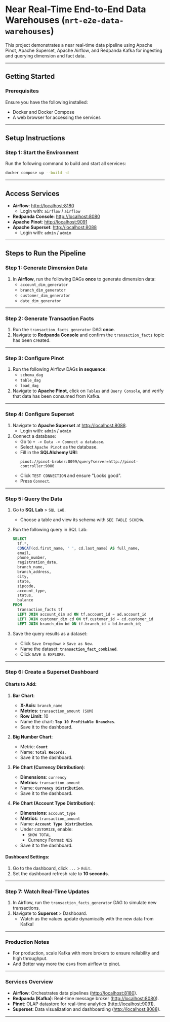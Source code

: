 # Near Real-Time End-to-End Data Warehouses (`nrt-e2e-data-warehouses`)

This project demonstrates a near real-time data pipeline using Apache Pinot, Apache Superset, Apache Airflow, and
Redpanda
Kafka for ingesting and querying dimension and fact data.

---

## **Getting Started**

### **Prerequisites**

Ensure you have the following installed:

- Docker and Docker Compose
- A web browser for accessing the services

---

## **Setup Instructions**

### **Step 1: Start the Environment**

Run the following command to build and start all services:

```bash
docker compose up --build -d
```

---

## **Access Services**

- **Airflow**: [http://localhost:8180](http://localhost:8180)
    - Login with: `airflow` / `airflow`
- **Redpanda Console**: [http://localhost:8080](http://localhost:8080)
- **Apache Pinot**: [http://localhost:9091](http://localhost:9091)
- **Apache Superset**: [http://localhost:8088](http://localhost:8088)
    - Login with: `admin` / `admin`

---

## **Steps to Run the Pipeline**

### Step 1: Generate Dimension Data

1. In **Airflow**, run the following DAGs **once** to generate dimension data:
    - `account_dim_generator`
    - `branch_dim_generator`
    - `customer_dim_generator`
    - `date_dim_generator`

---

### Step 2: Generate Transaction Facts

1. Run the `transaction_facts_generator` DAG **once**.
2. Navigate to **Redpanda Console** and confirm the `transaction_facts` topic has been created.

---

### Step 3: Configure Pinot

1. Run the following Airflow DAGs **in sequence**:
    - `schema_dag`
    - `table_dag`
    - `load_dag`
2. Navigate to **Apache Pinot**, click on `Tables` and `Query Console`, and verify that data has been consumed from
   Kafka.

---

### Step 4: Configure Superset

1. Navigate to **Apache Superset** at [http://localhost:8088](http://localhost:8088).
    - Login with: `admin` / `admin`
2. Connect a database:
    - Go to `+ -> Data -> Connect a database`.
    - Select `Apache Pinot` as the database.
    - Fill in the **SQLAlchemy URI**:
      ```
      pinot://pinot-broker:8099/query?server=http://pinot-controller:9000
      ```
    - Click `TEST CONNECTION` and ensure "Looks good".
    - Press `Connect`.

---

### Step 5: Query the Data

1. Go to **SQL Lab** > `SQL LAB`.
    - Choose a table and view its schema with `SEE TABLE SCHEMA`.
2. Run the following query in SQL Lab:
   ```sql
   SELECT
     tf.*,
     CONCAT(cd.first_name, ' ', cd.last_name) AS full_name,
     email,
     phone_number,
     registration_date,
     branch_name,
     branch_address,
     city,
     state,
     zipcode,
     account_type,
     status,
     balance
   FROM
     transaction_facts tf
     LEFT JOIN account_dim ad ON tf.account_id = ad.account_id
     LEFT JOIN customer_dim cd ON tf.customer_id = cd.customer_id
     LEFT JOIN branch_dim bd ON tf.branch_id = bd.branch_id;
   ```

3. Save the query results as a dataset:
    - Click `Save Dropdown` > `Save as New`.
    - Name the dataset: **`transaction_fact_combined`**.
    - Click `SAVE & EXPLORE`.

---

### Step 6: Create a Superset Dashboard

#### **Charts to Add:**

1. **Bar Chart**:
    - **X-Axis**: `branch_name`
    - **Metrics**: `transaction_amount (SUM)`
    - **Row Limit**: 10
    - Name the chart: **`Top 10 Profitable Branches`**.
    - Save it to the dashboard.

2. **Big Number Chart**:
    - Metric: **`Count`**
    - Name: **`Total Records`**.
    - Save it to the dashboard.

3. **Pie Chart (Currency Distribution)**:
    - **Dimensions**: `currency`
    - **Metrics**: `transaction_amount`
    - Name: **`Currency Distribution`**.
    - Save it to the dashboard.

4. **Pie Chart (Account Type Distribution)**:
    - **Dimensions**: `account_type`
    - **Metrics**: `transaction_amount`
    - Name: **`Account Type Distribution`**.
    - Under `CUSTOMIZE`, enable:
        - `SHOW TOTAL`
        - Currency Format: `NIS`
    - Save it to the dashboard.

#### **Dashboard Settings**:

1. Go to the dashboard, click `...` > `Edit`.
2. Set the dashboard refresh rate to **10 seconds**.

---

### Step 7: Watch Real-Time Updates

1. In Airflow, run the `transaction_facts_generator` DAG to simulate new transactions.
2. Navigate to **Superset** > Dashboard.
    - Watch as the values update dynamically with the new data from Kafka!

---

### **Production Notes**

- For production, scale Kafka with more brokers to ensure reliability and high throughput.
- And Better way more the csvs from airflow to pinot.

---

### **Services Overview**

- **Airflow**: Orchestrates data pipelines ([http://localhost:8180](http://localhost:8180)).
- **Redpanda (Kafka)**: Real-time message broker ([http://localhost:8080](http://localhost:8080)).
- **Pinot**: OLAP datastore for real-time analytics ([http://localhost:9091](http://localhost:9091)).
- **Superset**: Data visualization and dashboarding ([http://localhost:8088](http://localhost:8088)).

---
